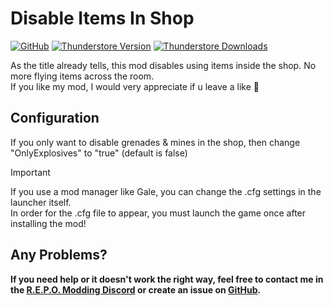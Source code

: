 # Disable Items In Shop

[![GitHub](https://img.shields.io/badge/GitHub-DisableItemsInShop-brightgreen?style=for-the-badge&logo=GitHub)](https://github.com/lucyd-dev/DisableItemsInShop/)
[![Thunderstore Version](https://img.shields.io/thunderstore/v/LucydDemon/DisableItemsInShop?style=for-the-badge&logo=thunderstore&logoColor=white)](https://thunderstore.io/c/repo/p/LucydDemon/DisableItemsInShop/)
[![Thunderstore Downloads](https://img.shields.io/thunderstore/dt/LucydDemon/DisableItemsInShop?style=for-the-badge&logo=thunderstore&logoColor=white)](https://thunderstore.io/c/repo/p/LucydDemon/DisableItemsInShop/)

As the title already tells, this mod disables using items inside the shop. No more flying items across the room.\
If you like my mod, I would very appreciate if u leave a like 💜

## Configuration

If you only want to disable grenades & mines in the shop, then change "OnlyExplosives" to "true" (default is false)

> [!IMPORTANT]
> If you use a mod manager like Gale, you can change the .cfg settings in the launcher itself.\
>  In order for the .cfg file to appear, you must launch the game once after installing the mod!

## Any Problems?

**If you need help or it doesn't work the right way, feel free to contact me in the [R.E.P.O. Modding Discord](https://discord.com/channels/1344557689979670578/1350377273718476831) or create an issue on [GitHub](https://github.com/lucyd-dev/DisableItemsInShop/issues).**
